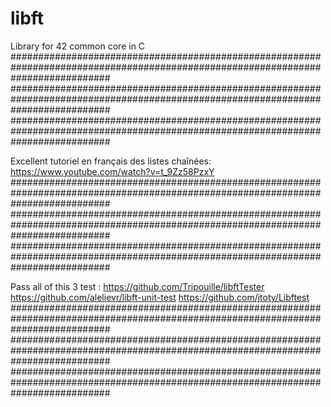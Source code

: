 # libft
Library for 42 common core in C
##################################################################################################################################
##################################################################################################################################
##################################################################################################################################

Excellent tutoriel en français des listes chaînées:
https://www.youtube.com/watch?v=t_9Zz58PzxY
##################################################################################################################################
##################################################################################################################################
##################################################################################################################################

Pass all of this 3 test :
https://github.com/Tripouille/libftTester
https://github.com/alelievr/libft-unit-test
https://github.com/jtoty/Libftest
##################################################################################################################################
##################################################################################################################################
##################################################################################################################################

